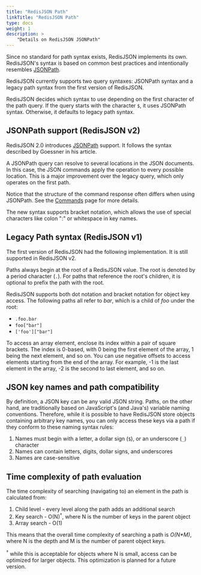 ```yaml
---
title: "RedisJSON Path"
linkTitle: "RedisJSON Path"
type: docs
weight: 1
description: >
    "Details on RedisJSON JSONPath"
---
```


Since no standard for path syntax exists, RedisJSON implements its own. RedisJSON's syntax is based on common best practices and intentionally resembles [JSONPath](http://goessner.net/articles/JsonPath/).

RedisJSON currently supports two query syntaxes: JSONPath syntax and a legacy path syntax from the first version of RedisJSON.

RedisJSON decides which syntax to use depending on the first character of the path query. If the query starts with the character `$`, it uses JSONPath syntax. Otherwise, it defaults to legacy path syntax.

## JSONPath support (RedisJSON v2)

RedisJSON 2.0 introduces [JSONPath](http://goessner.net/articles/JsonPath/) support. It follows the syntax described by Goessner in his article.

A JSONPath query can resolve to several locations in the JSON documents. In this case, the JSON commands apply the operation to every possible location. This is a major improvement over the legacy query, which only operates on the first path.

Notice that the structure of the command response often differs when using JSONPath. See the [Commands](/redisjson/commands) page for more details.

The new syntax supports bracket notation, which allows the use of special characters like colon ":" or whitespace in key names.

## Legacy Path syntax (RedisJSON v1)

The first version of RedisJSON had the following implementation. It is still supported in RedisJSON v2.

Paths always begin at the root of a RedisJSON value. The root is denoted by a period character (`.`). For paths that reference the root's children, it is optional to prefix the path with the root.

RedisJSON supports both dot notation and bracket notation for object key access. The following paths all refer to _bar_, which is a child of _foo_ under the root:

*   `.foo.bar`
*   `foo["bar"]`
*   `['foo']["bar"]`

To access an array element, enclose its index within a pair of square brackets. The index is 0-based, with 0 being the first element of the array, 1 being the next element, and so on. You can use negative offsets to access elements starting from the end of the array. For example, -1 is the last element in the array, -2 is the second to last element, and so on.

## JSON key names and path compatibility

By definition, a JSON key can be any valid JSON string. Paths, on the other hand, are traditionally based on JavaScript's (and Java's) variable naming conventions. Therefore, while it is possible to have RedisJSON store objects containing arbitrary key names, you can only access these keys via a path if they conform to these naming syntax rules:

1.  Names must begin with a letter, a dollar sign (`$`), or an underscore (`_`) character
2.  Names can contain letters, digits, dollar signs, and underscores
3.  Names are case-sensitive

## Time complexity of path evaluation

The time complexity of searching (navigating to) an element in the path is calculated from:

1. Child level - every level along the path adds an additional search
2. Key search - O(N)<sup>&#8224;</sup>, where N is the number of keys in the parent object
3. Array search - O(1)

This means that the overall time complexity of searching a path is _O(N*M)_, where N is the depth and M is the number of parent object keys.

<sup>&#8224;</sup> while this is acceptable for objects where N is small, access can be optimized for larger objects. This optimization is planned for a future version.
